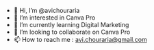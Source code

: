 - 👋 Hi, I’m @avichouraria
- 👀 I’m interested in Canva Pro
- 🌱 I’m currently learning Digital Marketing 
- 💞️ I’m looking to collaborate on Canva Pro
- 📫 How to reach me : avi.chouraria@gmail.com 

<!---
avichouraria/avichouraria is a ✨ special ✨ repository because its `README.md` (this file) appears on your GitHub profile.
You can click the Preview link to take a look at your changes.
--->
